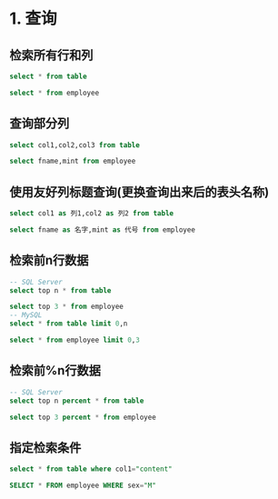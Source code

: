 # 1. 查询

## 检索所有行和列
```sql
select * from table

select * from employee
```

## 查询部分列
```sql
select col1,col2,col3 from table

select fname,mint from employee
```

## 使用友好列标题查询(更换查询出来后的表头名称)
```sql
select col1 as 列1,col2 as 列2 from table

select fname as 名字,mint as 代号 from employee
```

## 检索前n行数据
```sql
-- SQL Server
select top n * from table

select top 3 * from employee
-- MySQL
select * from table limit 0,n

select * from employee limit 0,3
```

## 检索前%n行数据
```sql
-- SQL Server
select top n percent * from table

select top 3 percent * from employee
```

## 指定检索条件
```sql
select * from table where col1="content"

SELECT * FROM employee WHERE sex="M"
```